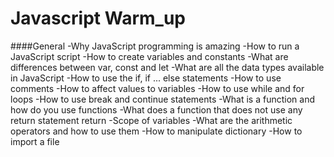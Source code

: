 # Javascript Warm_up
####General
-Why JavaScript programming is amazing
-How to run a JavaScript script
-How to create variables and constants
-What are differences between var, const and let
-What are all the data types available in JavaScript
-How to use the if, if ... else statements
-How to use comments
-How to affect values to variables
-How to use while and for loops
-How to use break and continue statements
-What is a function and how do you use functions
-What does a function that does not use any return statement return
-Scope of variables
-What are the arithmetic operators and how to use them
-How to manipulate dictionary
-How to import a file
